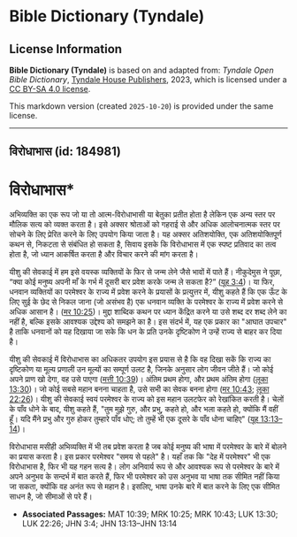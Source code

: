 # Bible Dictionary (Tyndale)

## License Information

**Bible Dictionary (Tyndale)** is based on and adapted from: _Tyndale Open Bible Dictionary_, [Tyndale House Publishers](https://tyndaleopenresources.com/), 2023, which is licensed under a [CC BY-SA 4.0 license](https://creativecommons.org/licenses/by-sa/4.0/legalcode.en).

This markdown version (created `2025-10-20`) is provided under the same license.



--------------------------------

## विरोधाभास (id: 184981)

विरोधाभास\*
===========

अभिव्यक्ति का एक रूप जो या तो आत्म\-विरोधाभासी या बेतुका प्रतीत होता है लेकिन एक अन्य स्तर पर मौलिक सत्य को व्यक्त करता है। इसे अक्सर श्रोताओं को गहराई से और अधिक आलोचनात्मक स्तर पर सोचने के लिए प्रेरित करने के लिए उपयोग किया जाता है। यह अक्सर अतिशयोक्ति, एक अतिशयोक्तिपूर्ण कथन से, निकटता से संबंधित हो सकता है, सिवाय इसके कि विरोधाभास में एक स्पष्ट प्रतिवाद का तत्व होता है, जो ध्यान आकर्षित करता है और विचार करने की मांग करता है।

यीशु की सेवकाई में हम इसे वयस्क व्यक्तियों के फिर से जन्म लेने जैसे भावों में पाते हैं। नीकुदेमुस ने पूछा, “क्या कोई मनुष्य अपनी माँ के गर्भ में दूसरी बार प्रवेश करके जन्म ले सकता है?” ([यूह 3:4](https://ref.ly/John3:4))। या फिर, धनवान व्यक्तियों का परमेश्वर के राज्य में प्रवेश करने के प्रयासों के प्रत्युत्तर में, यीशु कहते हैं कि एक ऊँट के लिए सुई के छेद से निकल जाना (जो असंभव है) एक धनवान व्यक्ति के परमेश्वर के राज्य में प्रवेश करने से अधिक आसान है। ([मर 10:25](https://ref.ly/Mark10:25))। मुद्दा शाब्दिक कथन पर ध्यान केंद्रित करने या उसे शब्द दर शब्द लेने का नहीं है, बल्कि इसके आवश्यक उद्देश्य को समझने का है। इस संदर्भ में, यह एक प्रकार का "आघात उपचार" है ताकि धनवानों को यह दिखाया जा सके कि धन के प्रति उनके दृष्टिकोण ने उन्हें राज्य से बाहर कर दिया है।

यीशु की सेवकाई में विरोधाभास का अधिकतर उपयोग इस प्रयास से है कि वह दिखा सकें कि राज्य का दृष्टिकोण या मूल्य प्रणाली उन मूल्यों का सम्पूर्ण उलट है, जिनके अनुसार लोग जीवन जीते हैं। जो कोई अपने प्राण खो देगा, वह उसे पाएगा ([मत्ती 10:39](https://ref.ly/Matt10:39))। अंतिम प्रथम होगा, और प्रथम अंतिम होगा ([लूका 13:30](https://ref.ly/Luke13:30))। जो कोई सबसे महान बनना चाहता है, उसे सभी का सेवक बनना होगा ([मर 10:43](https://ref.ly/Mark10:43); [लूका 22:26](https://ref.ly/Luke22:26))। यीशु की सेवकाई स्वयं परमेश्वर के राज्य को इस महान उलटफेर को रेखांकित करती है। चेलों के पाँव धोने के बाद, यीशु कहते हैं, "तुम मुझे गुरु, और प्रभु, कहते हो, और भला कहते हो, क्योंकि मैं वहीं हूँ। यदि मैंने प्रभु और गुरु होकर तुम्हारे पाँव धोए; तो तुम्हें भी एक दूसरे के पाँव धोना चाहिए" ([यूह 13:13–14](https://ref.ly/John13:13-John13:14))। 

विरोधाभास मसीही अभिव्यक्ति में भी तब प्रवेश करता है जब कोई मनुष्य की भाषा में परमेश्वर के बारे में बोलने का प्रयास करता है। इस प्रकार परमेश्वर "समय से पहले" है। यहाँ तक कि "देह में परमेश्वर" भी एक विरोधाभास है, फिर भी यह गहन सत्य है। लोग अनिवार्य रूप से और आवश्यक रूप से परमेश्वर के बारे में अपने अनुभव के सन्दर्भ में बात करते हैं, फिर भी परमेश्वर को उस अनुभव या भाषा तक सीमित नहीं किया जा सकता, क्योंकि वह अनंत रूप से महान है। इसलिए, भाषा उनके बारे में बात करने के लिए एक सीमित साधन है, जो सीमाओं से परे हैं।

* **Associated Passages:** MAT 10:39; MRK 10:25; MRK 10:43; LUK 13:30; LUK 22:26; JHN 3:4; JHN 13:13–JHN 13:14

